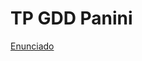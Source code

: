 # TP GDD Panini

[Enunciado](https://sites.google.com/site/gestiondedatosutn/trabajo-pr%C3%A1ctico "Enunciado")
